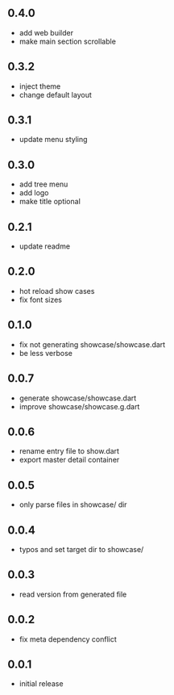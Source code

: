 ## 0.4.0
  - add web builder
  - make main section scrollable

## 0.3.2
  - inject theme
  - change default layout

## 0.3.1
  - update menu styling

## 0.3.0
  - add tree menu
  - add logo
  - make title optional

## 0.2.1
  - update readme

## 0.2.0
  - hot reload show cases
  - fix font sizes

## 0.1.0
  - fix not generating showcase/showcase.dart
  - be less verbose

## 0.0.7
  - generate showcase/showcase.dart
  - improve showcase/showcase.g.dart

## 0.0.6
  - rename entry file to show.dart
  - export master detail container

## 0.0.5
  -  only parse files in showcase/ dir

## 0.0.4
  - typos and set target dir to showcase/

## 0.0.3
  - read version from generated file

## 0.0.2
  - fix meta dependency conflict

## 0.0.1
  - initial release
